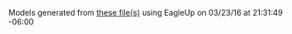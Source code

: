 Models generated from [these file(s)](https://raw.github.com/sparkfun/MG2639_Cellular_Shield/578bd344b3791507581edab2fedafe1f617a0533/Hardware/MG2639%20Cellular%20Shield.brd) using EagleUp on 03/23/16 at 21:31:49 -06:00
